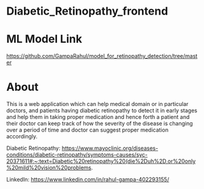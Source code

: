 # Diabetic_Retinopathy_frontend

# ML Model Link
https://github.com/GampaRahul/model_for_retinopathy_detection/tree/master

# About
This is a web application which can help medical domain or in particular doctors, and patients having diabetic retinopathy to detect it in early stages  and help them in taking proper medication and hence forth a patient and their doctor can keep track of how the severity  of the disease is changing over a period of time and doctor can suggest proper medication accordingly.

Diabetic Retinopathy: https://www.mayoclinic.org/diseases-conditions/diabetic-retinopathy/symptoms-causes/syc-20371611#:~:text=Diabetic%20retinopathy%20(die%2Duh%2D,or%20only%20mild%20vision%20problems.

LinkedIn: https://www.linkedin.com/in/rahul-gampa-402293155/
